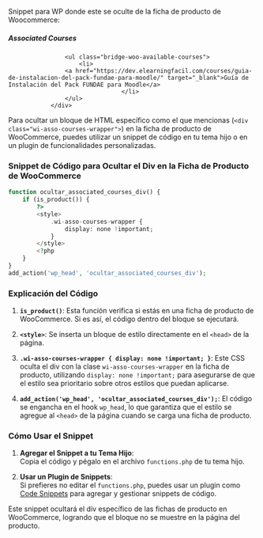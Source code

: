 Snippet para WP donde este se oculte de la ficha de producto de Woocommerce:  <div class="wi-asso-courses-wrapper">
				<h5>Associated Courses</h5>

					<ul class="bridge-woo-available-courses">
						<li>
					<a href="https://dev.elearningfacil.com/courses/guia-de-instalacion-del-pack-fundae-para-moodle/" target="_blank">Guía de Instalación del Pack FUNDAE para Moodle</a>
									</li>
					</ul>
				</div>

Para ocultar un bloque de HTML específico como el que mencionas (`<div class="wi-asso-courses-wrapper">`) en la ficha de producto de WooCommerce, puedes utilizar un snippet de código en tu tema hijo o en un plugin de funcionalidades personalizadas.

### Snippet de Código para Ocultar el Div en la Ficha de Producto de WooCommerce

```php
function ocultar_associated_courses_div() {
    if (is_product()) {
        ?>
        <style>
            .wi-asso-courses-wrapper {
                display: none !important;
            }
        </style>
        <?php
    }
}
add_action('wp_head', 'ocultar_associated_courses_div');
```

### Explicación del Código

1. **`is_product()`**: Esta función verifica si estás en una ficha de producto de WooCommerce. Si es así, el código dentro del bloque se ejecutará.

2. **`<style>`**: Se inserta un bloque de estilo directamente en el `<head>` de la página.

3. **`.wi-asso-courses-wrapper { display: none !important; }`**: Este CSS oculta el div con la clase `wi-asso-courses-wrapper` en la ficha de producto, utilizando `display: none !important;` para asegurarse de que el estilo sea prioritario sobre otros estilos que puedan aplicarse.

4. **`add_action('wp_head', 'ocultar_associated_courses_div');`**: El código se engancha en el hook `wp_head`, lo que garantiza que el estilo se agregue al `<head>` de la página cuando se carga una ficha de producto.

### Cómo Usar el Snippet

1. **Agregar el Snippet a tu Tema Hijo**:  
   Copia el código y pégalo en el archivo `functions.php` de tu tema hijo.

2. **Usar un Plugin de Snippets**:  
   Si prefieres no editar el `functions.php`, puedes usar un plugin como [Code Snippets](https://es.wordpress.org/plugins/code-snippets/) para agregar y gestionar snippets de código.

Este snippet ocultará el div específico de las fichas de producto en WooCommerce, logrando que el bloque no se muestre en la página del producto.
